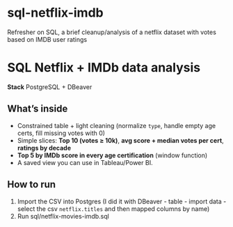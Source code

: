 # sql-netflix-imdb
Refresher on SQL, a brief cleanup/analysis of a netflix dataset with votes based on IMDB user ratings


# SQL Netflix + IMDb data analysis

 
**Stack** PostgreSQL + DBeaver

## What’s inside
- Constrained table + light cleaning (normalize `type`, handle empty age certs, fill missing votes with 0)
- Simple slices: **Top 10 (votes ≥ 10k)**, **avg score + median votes per cert**, **ratings by decade**
- **Top 5 by IMDb score in every age certification** (window function)
- A saved view you can use in Tableau/Power BI.

## How to run
1) Import the CSV into Postgres (I did it with DBeaver - table - import data - select the csv `netflix.titles` and then mapped columns by name)  
2) Run sql/netflix-movies-imdb.sql
